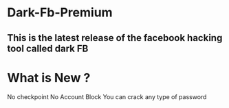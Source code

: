 # Dark-Fb-Premium
## This is the latest release of the facebook hacking tool called dark FB

# What is New ?
No checkpoint
No Account Block
You can crack any type of password
